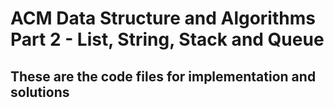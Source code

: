 # ACM Data Structure and Algorithms Part 2 - List, String, Stack and Queue

## These are the code files for implementation and solutions

